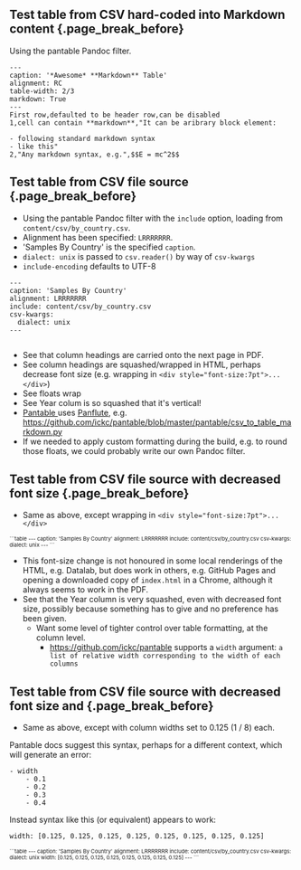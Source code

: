 

## Test table from CSV hard-coded into Markdown content {.page_break_before}

Using the pantable Pandoc filter.

```table
---
caption: '*Awesome* **Markdown** Table'
alignment: RC
table-width: 2/3
markdown: True
---
First row,defaulted to be header row,can be disabled
1,cell can contain **markdown**,"It can be aribrary block element:

- following standard markdown syntax
- like this"
2,"Any markdown syntax, e.g.",$$E = mc^2$$
```


## Test table from CSV file source {.page_break_before}

- Using the pantable Pandoc filter with the `include` option, loading from `content/csv/by_country.csv`.
- Alignment has been specified: `LRRRRRRR`.
- 'Samples By Country' is the specified `caption`.
- `dialect: unix` is passed to `csv.reader()` by way of `csv-kwargs`
- `include-encoding` defaults to UTF-8

```table
---
caption: 'Samples By Country'
alignment: LRRRRRRR
include: content/csv/by_country.csv
csv-kwargs:
  dialect: unix
---


```

- See that column headings are carried onto the next page in PDF.
- See column headings are squashed/wrapped in HTML, perhaps decrease font size (e.g. wrapping in `<div style="font-size:7pt">...</div>`)
- See floats wrap
- See Year colum is so squashed that it's vertical!
- [Pantable ](https://github.com/ickc/pantable) uses [Panflute](https://pypi.org/project/panflute/), e.g. https://github.com/ickc/pantable/blob/master/pantable/csv_to_table_markdown.py
- If we needed to apply custom formatting during the build, e.g. to round those floats, we could probably write our own Pandoc filter.


## Test table from CSV file source with decreased font size {.page_break_before}

- Same as above, except wrapping in `<div style="font-size:7pt">...</div>`

<div style="font-size:7pt">
```table
---
caption: 'Samples By Country'
alignment: LRRRRRRR
include: content/csv/by_country.csv
csv-kwargs:
  dialect: unix
---
```
</div>

- This font-size change is not honoured in some local renderings of the HTML, e.g. Datalab, but does work in others, e.g. GitHub Pages and opening a downloaded copy of `index.html` in a Chrome, although it always seems to work in the PDF.
- See that the Year column is very squashed, even with decreased font size, possibly because something has to give and no preference has been given.
  - Want some level of tighter control over table formatting, at the column level.
    - https://github.com/ickc/pantable supports a `width` argument: `a list of relative width corresponding to the width of each columns`


## Test table from CSV file source with decreased font size and  {.page_break_before}

- Same as above, except with column widths set to 0.125 (1 / 8) each.


Pantable docs suggest this syntax, perhaps for a different context, which will generate an error:
```
- width
    - 0.1
    - 0.2
    - 0.3
    - 0.4
```

Instead syntax like this (or equivalent) appears to work:
```
width: [0.125, 0.125, 0.125, 0.125, 0.125, 0.125, 0.125, 0.125]
```

<div style="font-size:7pt">
```table
---
caption: 'Samples By Country'
alignment: LRRRRRRR
include: content/csv/by_country.csv
csv-kwargs:
  dialect: unix
width: [0.125, 0.125, 0.125, 0.125, 0.125, 0.125, 0.125, 0.125]
---
```
</div>
